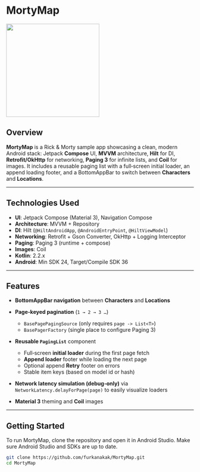 # MortyMap


<img src="https://github.com/user-attachments/assets/42840ae5-5f83-4d26-82ea-dab11a13b8e4" width="250" />


## Overview

**MortyMap** is a Rick & Morty sample app showcasing a clean, modern Android stack: Jetpack **Compose** UI, **MVVM** architecture, **Hilt** for DI, **Retrofit/OkHttp** for networking, **Paging 3** for infinite lists, and **Coil** for images. It includes a reusable paging list with a full‑screen initial loader, an append loading footer, and a BottomAppBar to switch between **Characters** and **Locations**.

---

## Technologies Used

* **UI**: Jetpack Compose (Material 3), Navigation Compose
* **Architecture**: MVVM + Repository
* **DI**: Hilt (`@HiltAndroidApp`, `@AndroidEntryPoint`, `@HiltViewModel`)
* **Networking**: Retrofit + Gson Converter, OkHttp + Logging Interceptor
* **Paging**: Paging 3 (runtime + compose)
* **Images**: Coil
* **Kotlin**: 2.2.x
* **Android**: Min SDK 24, Target/Compile SDK 36

---

## Features

* **BottomAppBar navigation** between **Characters** and **Locations**
* **Page‑keyed pagination** (`1 → 2 → 3 …`)

  * `BasePagePagingSource` (only requires `page -> List<T>`)
  * `BasePagerFactory` (single place to configure Paging 3)
* **Reusable `PagingList`** component

  * Full‑screen **initial loader** during the first page fetch
  * **Append loader** footer while loading the next page
  * Optional append **Retry** footer on errors
  * Stable item keys (based on model id or hash)
* **Network latency simulation (debug‑only)** via `NetworkLatency.delayForPage(page)` to easily visualize loaders
* **Material 3** theming and **Coil** images

---

## Getting Started
To run MortyMap, clone the repository and open it in Android Studio. Make sure Android Studio and SDKs are up to date.

```bash
git clone https://github.com/furkanakak/MortyMap.git
cd MortyMap
